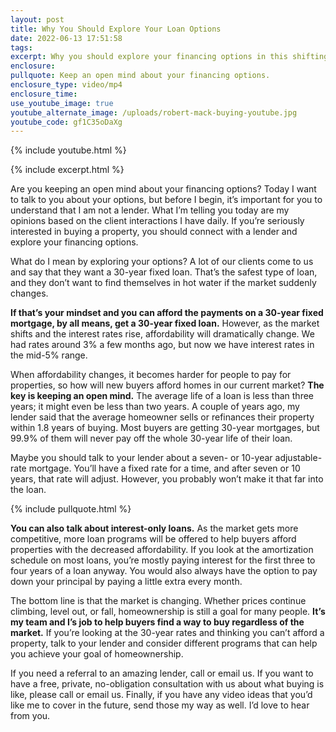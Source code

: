 ```yaml
---
layout: post
title: Why You Should Explore Your Loan Options
date: 2022-06-13 17:51:58
tags:
excerpt: Why you should explore your financing options in this shifting market.
enclosure:
pullquote: Keep an open mind about your financing options.
enclosure_type: video/mp4
enclosure_time:
use_youtube_image: true
youtube_alternate_image: /uploads/robert-mack-buying-youtube.jpg
youtube_code: gf1C35oDaXg
---
```

{% include youtube.html %}

{% include excerpt.html %}

Are you keeping an open mind about your financing options? Today I want to talk to you about your options, but before I begin, it’s important for you to understand that I am not a lender. What I’m telling you today are my opinions based on the client interactions I have daily. If you’re seriously interested in buying a property, you should connect with a lender and explore your financing options.

What do I mean by exploring your options? A lot of our clients come to us and say that they want a 30-year fixed loan. That’s the safest type of loan, and they don’t want to find themselves in hot water if the market suddenly changes.&nbsp;

**If that’s your mindset and you can afford the payments on a 30-year fixed mortgage, by all means, get a 30-year fixed loan.** However, as the market shifts and the interest rates rise, affordability will dramatically change. We had rates around 3% a few months ago, but now we have interest rates in the mid-5% range.

When affordability changes, it becomes harder for people to pay for properties, so how will new buyers afford homes in our current market? **The key is keeping an open mind.** The average life of a loan is less than three years; it might even be less than two years. A couple of years ago, my lender said that the average homeowner sells or refinances their property within 1.8 years of buying. Most buyers are getting 30-year mortgages, but 99.9% of them will never pay off the whole 30-year life of their loan.&nbsp;

Maybe you should talk to your lender about a seven- or 10-year adjustable-rate mortgage. You’ll have a fixed rate for a time, and after seven or 10 years, that rate will adjust. However, you probably won’t make it that far into the loan.

{% include pullquote.html %}

**You can also talk about interest-only loans.** As the market gets more competitive, more loan programs will be offered to help buyers afford properties with the decreased affordability. If you look at the amortization schedule on most loans, you’re mostly paying interest for the first three to four years of a loan anyway. You would also always have the option to pay down your principal by paying a little extra every month.

The bottom line is that the market is changing. Whether prices continue climbing, level out, or fall, homeownership is still a goal for many people. **It’s my team and I’s job to help buyers find a way to buy regardless of the market.** If you’re looking at the 30-year rates and thinking you can’t afford a property, talk to your lender and consider different programs that can help you achieve your goal of homeownership.

If you need a referral to an amazing lender, call or email us. If you want to have a free, private, no-obligation consultation with us about what buying is like, please call or email us. Finally, if you have any video ideas that you’d like me to cover in the future, send those my way as well. I’d love to hear from you.
